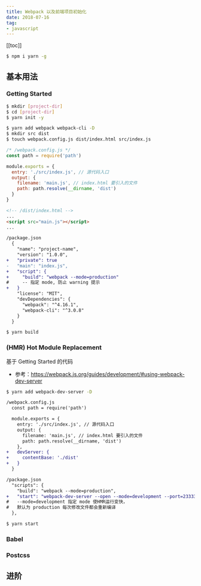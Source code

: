 ```yaml
---
title: Webpack 以及前端项目初始化
date: 2018-07-16
tag:
- javascript
---
```


[[toc]]


``` bash
$ npm i yarn -g
```

## 基本用法

### Getting Started


``` bash
$ mkdir [project-dir]
$ cd [project-dir]
$ yarn init -y
```

``` bash
$ yarn add webpack webpack-cli -D
$ mkdir src dist
$ touch webpack.config.js dist/index.html src/index.js

```

``` js
/* /webpack.config.js */
const path = require('path')

module.exports = {
  entry: './src/index.js', // 源代码入口
  output: {
    filename: 'main.js', // index.html 要引入的文件
    path: path.resolve(__dirname, 'dist')
  }
}
```

```html
<!-- /dist/index.html -->
...
<script src="main.js"></script>
...
```

``` diff
/package.json
  {
    "name": "project-name",
    "version": "1.0.0",
+   "private": true
-   "main": "index.js",
+   "script": {
+     "build": "webpack --mode=production" 
#     -- 指定 mode, 防止 warning 提示
+   } 
    "license": "MIT",
    "devDependencies": {
      "webpack": "^4.16.1",
      "webpack-cli": "^3.0.8"
    }
  }
```

``` bash
$ yarn build
```




### (HMR) Hot Module Replacement

基于 Getting Started 的代码

- 参考：<https://webpack.js.org/guides/development/#using-webpack-dev-server>

``` bash
$ yarn add webpack-dev-server -D
```

```diff
/webpack.config.js
  const path = require('path')

  module.exports = {
    entry: './src/index.js', // 源代码入口
    output: {
      filename: 'main.js', // index.html 要引入的文件
      path: path.resolve(__dirname, 'dist')
    },
+   devServer: {
+     contentBase: './dist'  
+   }
  }
```

``` diff
/package.json
  "scripts": {
    "build": "webpack --mode=production",
+   "start": "webpack-dev-server --open --mode=development --port=23333"
#   --mode=development 指定 mode 使HMR运行变快，
#   默认为 production 每次修改文件都会重新编译
  },
```

``` bash
$ yarn start
```
### Babel


### Postcss


## 进阶


